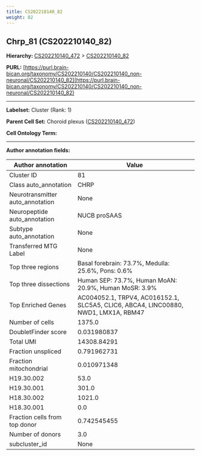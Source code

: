 ```yaml
---
title: CS202210140_82
weight: 82
---
```

## Chrp_81 (CS202210140_82)
<b>Hierarchy: </b>
[CS202210140_472](../CS202210140_472) >
[CS202210140_82](../CS202210140_82)

**PURL:** [https://purl.brain-bican.org/taxonomy/CS202210140/CS202210140_non-neuronal/CS202210140_82](https://purl.brain-bican.org/taxonomy/CS202210140/CS202210140_non-neuronal/CS202210140_82)

---


**Labelset:** Cluster (Rank: 1)

**Parent Cell Set:** Choroid plexus ([CS202210140_472](../CS202210140_472))



**Cell Ontology Term:** 

[MARKER GENES.]: #


---

[TRANSFERRED ANNOTATIONS.]: #


[AUTHOR ANNOTATION FIELDS.]: #


**Author annotation fields:**

| Author annotation | Value |
|-------------------|-------|
|Cluster ID|81|
|Class auto_annotation|CHRP|
|Neurotransmitter auto_annotation|None|
|Neuropeptide auto_annotation|NUCB proSAAS|
|Subtype auto_annotation|None|
|Transferred MTG Label|None|
|Top three regions|Basal forebrain: 73.7%, Medulla: 25.6%, Pons: 0.6%|
|Top three dissections|Human SEP: 73.7%, Human MoAN: 20.9%, Human MoSR: 3.9%|
|Top Enriched Genes|AC004052.1, TRPV4, AC016152.1, SLC5A5, CLIC6, ABCA4, LINC00880, NWD1, LMX1A, RBM47|
|Number of cells|1375.0|
|DoubletFinder score|0.031980837|
|Total UMI|14308.84291|
|Fraction unspliced|0.791962731|
|Fraction mitochondrial|0.010971348|
|H19.30.002|53.0|
|H19.30.001|301.0|
|H18.30.002|1021.0|
|H18.30.001|0.0|
|Fraction cells from top donor|0.742545455|
|Number of donors|3.0|
|subcluster_id|None|
